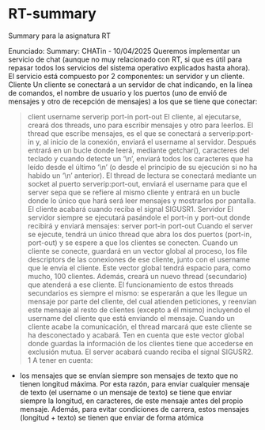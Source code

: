 # RT-summary
Summary para la asignatura RT


Enunciado:
Summary: CHATin - 10/04/2025
Queremos implementar un servicio de chat (aunque no muy relacionado con RT, si que es útil para
repasar todos los servicios del sistema operativo explicados hasta ahora). El servicio está compuesto por
2 componentes: un servidor y un cliente.
Cliente
Un cliente se conectará a un servidor de chat indicando, en la línea de comandos, el nombre de usuario
y los puertos (uno de envió de mensajes y otro de recepción de mensajes) a los que se tiene que
conectar:
> client username serverip port-in port-out
El cliente, al ejecutarse, creará dos threads, uno para escribir mensajes y otro para leerlos. El thread que
escribe mensajes, es el que se conectará a serverip:port-in y, al inicio de la conexión, enviará el
username al servidor. Después entrará en un bucle donde leerá, mediante getchar(), caracteres del
teclado y cuando detecte un ‘\n’, enviará todos los caracteres que ha leído desde el último ‘\n’ (o desde
el principio de su ejecución si no ha habido un ‘\n’ anterior).
El thread de lectura se conectará mediante un socket al puerto serverip:port-out, enviará el username
para que el server sepa que se refiere al mismo cliente y entrará en un bucle donde lo único que hará
será leer mensajes y mostrarlos por pantalla.
El cliente acabará cuando reciba el signal SIGUSR1.
Servidor
El servidor siempre se ejecutará pasándole el port-in y port-out donde recibirá y enviará mensajes:
> server port-in port-out
Cuando el server se ejecute, tendrá un único thread que abra los dos puertos (port-in, port-out) y se
espere a que los clientes se conecten. Cuando un cliente se conecte, guardará en un vector global al
proceso, los file descriptors de las conexiones de ese cliente, junto con el username que le envía el
cliente. Este vector global tendrá espacio para, como mucho, 100 clientes. Además, creará un nuevo
thread (secundario) que atenderá a ese cliente.
El funcionamiento de estos threads secundarios es siempre el mismo: se esperarán a que les llegue un
mensaje por parte del cliente, del cual atienden peticiones, y reenvían este mensaje al resto de clientes
(excepto a él mismo) incluyendo el username del cliente que está enviando el mensaje. Cuando un
cliente acabe la comunicación, el thread marcará que este cliente se ha desconectado y acabará.
Ten en cuenta que este vector global donde guardas la información de los clientes tiene que accederse
en exclusión mutua.
El server acabará cuando reciba el signal SIGUSR2.
1
A tener en cuenta:
- los mensajes que se envían siempre son mensajes de texto que no tienen longitud máxima. Por esta
razón, para enviar cualquier mensaje de texto (el username o un mensaje de texto) se tiene que enviar
siempre la longitud, en caracteres, de este mensaje antes del propio mensaje. Además, para evitar
condiciones de carrera, estos mensajes (longitud + texto) se tienen que enviar de forma atómica
